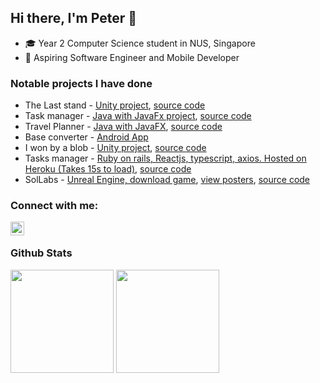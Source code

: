 ## Hi there, I'm Peter 👋

- ‍🎓 Year 2 Computer Science student in NUS, Singapore
- 📱 Aspiring Software Engineer and Mobile Developer

### Notable projects I have done
- The Last stand - [Unity project](https://connect.unity.com/mg/other/the-last-stand-1 "The Last Stand, the page may get stuck (cold fetch), refresh the page a again after a while to try out my game."), [source code](https://github.com/peter-yeh/The-Last-Stand "View on GitHub")
- Task manager - [Java with JavaFx project](https://peter-yeh.github.io/ip/ "User guide"), [source code](https://github.com/peter-yeh/ip "View on GitHub")
- Travel Planner - [Java with JavaFX](https://ay2021s1-cs2103t-t09-3.github.io/tp/ "TrackPad"), [source code](https://github.com/peter-yeh/tp "View on GitHub")
- Base converter - [Android App](https://play.google.com/store/apps/details?id=com.peteryeh.allbaseconverter "View on Play store")
- I won by a blob - [Unity project](https://llhy.itch.io/iwonbyablob "I won by a blob!"), [source code](https://github.com/peter-yeh/gamecraft2020 "View on GitHub")
- Tasks manager - [Ruby on rails, Reactjs, typescript, axios. Hosted on Heroku (Takes 15s to load)](https://task-manager-petery.herokuapp.com/ "Heroku, view online"), [source code](https://github.com/peter-yeh/TaskManager-on-rails "View on GitHub")
- SolLabs - [Unreal Engine, download game](https://drive.google.com/drive/folders/1x0lrQuS7OrbQWlvE_eU8L_V9kHQ75OE2), [view posters](https://uvents.nus.edu.sg/event/18th-steps/module/CS3247/project/6), [source code](https://gitlab.com/peter-yeh1/cs3247gamedevteam6)

### Connect with me:
[<img align="left" alt="LinkedIn | LinkedIn" width="22px" src="https://cdn.jsdelivr.net/npm/simple-icons@v3/icons/linkedin.svg" />][linkedin]
<br/>

### Github Stats

<a href="https://github.com/anuraghazra/convoychat">
  <img align="center" height="165" src="https://github-readme-stats.vercel.app/api/top-langs/?username=peter-yeh&card_width=250 &show_icons=true &show_owner=true &count_private=true &include_all_commits=true &layout=compact" /></a>

<a href="https://github.com/anuraghazra/github-readme-stats">
  <img align="center" height="165" src="https://github-readme-stats.vercel.app/api?username=peter-yeh&card_width=250 &show_icons=true &show_owner=true &count_private=true &include_all_commits=true" /></a>


[stackoverflow]: https://stackoverflow.com/users/11105288/peter
[linkedin]: https://www.linkedin.com/in/YehYuChun

<!-- 
I am a passionate software developer who wants to build efficient web applications to help digitalise mundane workflows
-->
